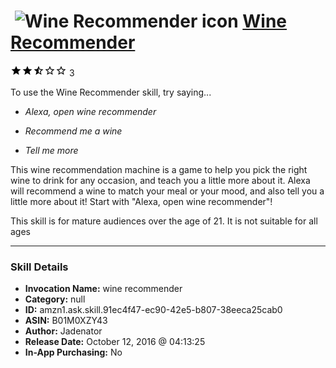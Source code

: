 # &nbsp;<img src="skill_icon" alt="Wine Recommender icon" width="36"> [Wine Recommender](http://alexa.amazon.com/#skills/amzn1.ask.skill.91ec4f47-ec90-42e5-b807-38eeca25cab0)
![2.5 stars](../../images/ic_star_black_18dp_1x.png)![2.5 stars](../../images/ic_star_black_18dp_1x.png)![2.5 stars](../../images/ic_star_half_black_18dp_1x.png)![2.5 stars](../../images/ic_star_border_black_18dp_1x.png)![2.5 stars](../../images/ic_star_border_black_18dp_1x.png) 3

To use the Wine Recommender skill, try saying...

* *Alexa, open wine recommender*

* *Recommend me a wine*

* *Tell me more*

This wine recommendation machine is a game to help you pick the right wine to drink for any occasion, and teach you a little more about it. Alexa will recommend a wine to match your meal or your mood, and also tell you a little more about it!
Start with "Alexa, open wine recommender"!

This skill is for mature audiences over the age of 21. It is not suitable for all ages

***

### Skill Details

* **Invocation Name:** wine recommender
* **Category:** null
* **ID:** amzn1.ask.skill.91ec4f47-ec90-42e5-b807-38eeca25cab0
* **ASIN:** B01M0XZY43
* **Author:** Jadenator
* **Release Date:** October 12, 2016 @ 04:13:25
* **In-App Purchasing:** No
